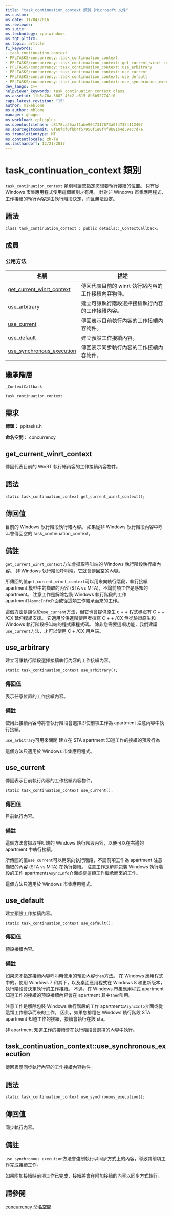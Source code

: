 ```yaml
---
title: "task_continuation_context 類別 |Microsoft 文件"
ms.custom: 
ms.date: 11/04/2016
ms.reviewer: 
ms.suite: 
ms.technology: cpp-windows
ms.tgt_pltfrm: 
ms.topic: article
f1_keywords:
- task_continuation_context
- PPLTASKS/concurrency::task_continuation_context
- PPLTASKS/concurrency::task_continuation_context::get_current_winrt_context
- PPLTASKS/concurrency::task_continuation_context::use_arbitrary
- PPLTASKS/concurrency::task_continuation_context::use_current
- PPLTASKS/concurrency::task_continuation_context::use_default
- PPLTASKS/concurrency::task_continuation_context::use_synchronous_execution
dev_langs: C++
helpviewer_keywords: task_continuation_context class
ms.assetid: 1fb5a76a-3682-45c2-a615-8b6b527741f0
caps.latest.revision: "15"
author: mikeblome
ms.author: mblome
manager: ghogen
ms.workload: cplusplus
ms.openlocfilehash: c8178ca25aaf1abe9047317673a9f47354112407
ms.sourcegitcommit: 8fa8fdf0fbb4f57950f1e8f4f9b81b4d39ec7d7a
ms.translationtype: MT
ms.contentlocale: zh-TW
ms.lasthandoff: 12/21/2017
---
```

# <a name="taskcontinuationcontext-class"></a>task_continuation_context 類別
`task_continuation_context` 類別可讓您指定您想要執行接續的位置。 只有從 Windows 市集應用程式使用這個類別才有用。 針對非 Windows 市集應用程式，工作接續的執行內容是由執行階段決定，而且無法設定。  
  
## <a name="syntax"></a>語法  
  
```
class task_continuation_context : public details::_ContextCallback;
```  
  
## <a name="members"></a>成員  
  
### <a name="public-methods"></a>公用方法  
  
|名稱|描述|  
|----------|-----------------|  
|[get_current_winrt_context](#get_current_winrt_context)|傳回代表目前的 winrt 執行緒內容的工作接續內容物件。|  
|[use_arbitrary](#use_arbitrary)|建立可讓執行階段選擇接續執行內容的工作接續內容。|  
|[use_current](#use_current)|傳回表示目前執行內容的工作接續內容物件。|  
|[use_default](#use_default)|建立預設工作接續內容。|  
|[use_synchronous_execution](#use_synchronous_execution)|傳回表示同步執行內容的工作接續內容物件。|  
  
## <a name="inheritance-hierarchy"></a>繼承階層  
 `_ContextCallback`  
  
 `task_continuation_context`  
  
## <a name="requirements"></a>需求  
 **標頭：** ppltasks.h  
  
 **命名空間：** concurrency  

## <a name="get_current_winrt_context"></a>get_current_winrt_context
 傳回代表目前的 WinRT 執行緒內容的工作接續內容物件。  
  
## <a name="syntax"></a>語法  
  
```  
static task_continuation_context get_current_winrt_context();  
```  
  
## <a name="return-value"></a>傳回值  
 目前的 Windows 執行階段執行緒內容。 如果從非 Windows 執行階段內容中呼叫會傳回空的 task_continuation_context。  
  
## <a name="remarks"></a>備註  
 `get_current_winrt_context`方法會擷取呼叫端的 Windows 執行階段執行緒內容。 非 Windows 執行階段呼叫端，它就會傳回空的內容。  
  
 所傳回的值`get_current_winrt_context`可以用來向執行階段，執行接續 apartment 模型中的擷取的內容 (STA vs MTA)，不論前項工作是感知的 apartment。 注意工作是解除包裝 Windows 執行階段的工作 apartment`IAsyncInfo`介面或從這類工作繼承而來的工作。  
  
 這個方法是類似於`use_current`方法，但它也會提供原生 c + + 程式碼沒有 C + + /CX 延伸模組支援。 它適用於供進階使用者撰寫 C + + /CX 無從驗證原生和 Windows 執行階段呼叫端的程式庫程式碼。 除非您需要這項功能，我們建議`use_current`方法，才可以使用 C + /CX 用戶端。  
  
  
##  <a name="use_arbitrary"></a>use_arbitrary 

 建立可讓執行階段選擇接續執行內容的工作接續內容。  
  
```
static task_continuation_context use_arbitrary();
```  
  
### <a name="return-value"></a>傳回值  
 表示任意位置的工作接續內容。  
  
### <a name="remarks"></a>備註  
 使用此接續內容時將會執行階段會選擇即使前項工作為 apartment 注意內容中執行接續。  
  
 `use_arbitrary`可用來關閉 建立在 STA apartment 知道工作的接續的預設行為  
  
 這個方法只適用於 Windows 市集應用程式。  
  
##  <a name="use_current"></a>use_current 

 傳回表示目前執行內容的工作接續內容物件。  
  
```
static task_continuation_context use_current();
```  
  
### <a name="return-value"></a>傳回值  
 目前執行內容。  
  
### <a name="remarks"></a>備註  
 這個方法會擷取呼叫端的 Windows 執行階段內容，以便可以在右邊的 apartment 中執行接續。  
  
 所傳回的值`use_current`可以用來向執行階段，不論前項工作為 apartment 注意擷取的內容 (STA vs MTA) 在執行接續。 注意工作是解除包裝 Windows 執行階段的工作 apartment`IAsyncInfo`介面或從這類工作繼承而來的工作。  
  
 這個方法只適用於 Windows 市集應用程式。  
  
##  <a name="use_default"></a>use_default 

 建立預設工作接續內容。  
  
```
static task_continuation_context use_default();
```  
  
### <a name="return-value"></a>傳回值  
 預設接續內容。  
  
### <a name="remarks"></a>備註  
 如果您不指定接續內容呼叫時使用的預設內容`then`方法。 在 Windows 應用程式中的，使用 Windows 7 和其下，以及桌面應用程式在 Windows 8 和更新版本，執行階段會決定執行的工作接續。 不過，在 Windows 市集應用程式 apartment 知道工作的接續的預設接續內容會在 apartment 其中`then`叫用。  
  
 注意工作是解除包裝 Windows 執行階段的工作 apartment`IAsyncInfo`介面或從這類工作繼承而來的工作。 因此，如果您排程在 Windows 執行階段 STA apartment 知道工作的接續，接續會執行在該 sta。  
  
 非 apartment 知道工作的接續會在執行階段會選擇的內容中執行。  

## <a name="use_synchronous_execution"></a>task_continuation_context::use_synchronous_execution  
傳回表示同步執行內容的工作接續內容物件。  
  
## <a name="syntax"></a>語法  
  
```  
static task_continuation_context use_synchronous_execution();  
```  
  
## <a name="return-value"></a>傳回值  
 同步執行內容。  
  
## <a name="remarks"></a>備註  
 `use_synchronous_execution`方法會強制執行以同步方式上的內容，導致其前項工作完成接續工作。  
  
 如果附加接續時前項工作已完成，接續將會在附加接續的內容以同步方式執行。  
  
 
## <a name="see-also"></a>請參閱  
 [concurrency 命名空間](concurrency-namespace.md)
